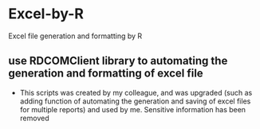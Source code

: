 # Excel-by-R
Excel file generation and formatting by R
## use RDCOMClient library to automating the generation and formatting of excel file
- This scripts was created by my colleague, and was upgraded (such as adding function of automating the generation and saving of excel files for multiple reports) and used by me. Sensitive information has been removed
